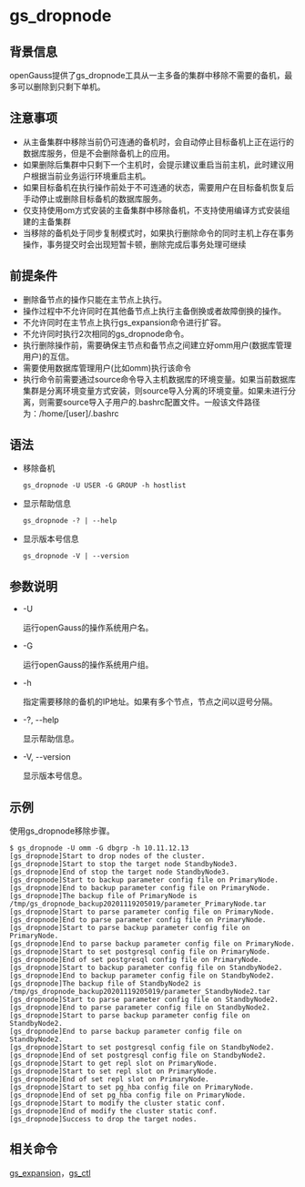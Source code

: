 # gs\_dropnode

## 背景信息

openGauss提供了gs\_dropnode工具从一主多备的集群中移除不需要的备机，最多可以删除到只剩下单机。

## 注意事项

-   从主备集群中移除当前仍可连通的备机时，会自动停止目标备机上正在运行的数据库服务，但是不会删除备机上的应用。
-   如果删除后集群中只剩下一个主机时，会提示建议重启当前主机，此时建议用户根据当前业务运行环境重启主机。
-   如果目标备机在执行操作前处于不可连通的状态，需要用户在目标备机恢复后手动停止或删除目标备机的数据库服务。
-   仅支持使用om方式安装的主备集群中移除备机，不支持使用编译方式安装组建的主备集群
-   当移除的备机处于同步复制模式时，如果执行删除命令的同时主机上存在事务操作，事务提交时会出现短暂卡顿，删除完成后事务处理可继续


## 前提条件

-   删除备节点的操作只能在主节点上执行。
-   操作过程中不允许同时在其他备节点上执行主备倒换或者故障倒换的操作。
-   不允许同时在主节点上执行gs_expansion命令进行扩容。
-   不允许同时执行2次相同的gs_dropnode命令。
-   执行删除操作前，需要确保主节点和备节点之间建立好omm用户(数据库管理用户)的互信。
-   需要使用数据库管理用户(比如omm)执行该命令
-   执行命令前需要通过source命令导入主机数据库的环境变量。如果当前数据库集群是分离环境变量方式安装，则source导入分离的环境变量。如果未进行分离，则需要source导入子用户的.bashrc配置文件。一般该文件路径为：/home/[user]/.bashrc


## 语法

-   移除备机

    ```
    gs_dropnode -U USER -G GROUP -h hostlist  
    ```

-   显示帮助信息

    ```
    gs_dropnode -? | --help
    ```

-   显示版本号信息

    ```
    gs_dropnode -V | --version
    ```


## 参数说明

-   -U

    运行openGauss的操作系统用户名。

-   -G

    运行openGauss的操作系统用户组。

-   -h

    指定需要移除的备机的IP地址。如果有多个节点，节点之间以逗号分隔。

-   -?, --help

    显示帮助信息。

-   -V, --version

    显示版本号信息。


## 示例

使用gs\_dropnode移除步骤。

```
$ gs_dropnode -U omm -G dbgrp -h 10.11.12.13
[gs_dropnode]Start to drop nodes of the cluster.
[gs_dropnode]Start to stop the target node StandbyNode3.
[gs_dropnode]End of stop the target node StandbyNode3.
[gs_dropnode]Start to backup parameter config file on PrimaryNode.
[gs_dropnode]End to backup parameter config file on PrimaryNode.
[gs_dropnode]The backup file of PrimaryNode is /tmp/gs_dropnode_backup20201119205019/parameter_PrimaryNode.tar
[gs_dropnode]Start to parse parameter config file on PrimaryNode.
[gs_dropnode]End to parse parameter config file on PrimaryNode.
[gs_dropnode]Start to parse backup parameter config file on PrimaryNode.
[gs_dropnode]End to parse backup parameter config file on PrimaryNode.
[gs_dropnode]Start to set postgresql config file on PrimaryNode.
[gs_dropnode]End of set postgresql config file on PrimaryNode.
[gs_dropnode]Start to backup parameter config file on StandbyNode2.
[gs_dropnode]End to backup parameter config file on StandbyNode2.
[gs_dropnode]The backup file of StandbyNode2 is /tmp/gs_dropnode_backup20201119205019/parameter_StandbyNode2.tar
[gs_dropnode]Start to parse parameter config file on StandbyNode2.
[gs_dropnode]End to parse parameter config file on StandbyNode2.
[gs_dropnode]Start to parse backup parameter config file on StandbyNode2.
[gs_dropnode]End to parse backup parameter config file on StandbyNode2.
[gs_dropnode]Start to set postgresql config file on StandbyNode2.
[gs_dropnode]End of set postgresql config file on StandbyNode2.
[gs_dropnode]Start to get repl slot on PrimaryNode.
[gs_dropnode]Start to set repl slot on PrimaryNode.
[gs_dropnode]End of set repl slot on PrimaryNode.
[gs_dropnode]Start to set pg_hba config file on PrimaryNode.
[gs_dropnode]End of set pg_hba config file on PrimaryNode.
[gs_dropnode]Start to modify the cluster static conf.
[gs_dropnode]End of modify the cluster static conf. 
[gs_dropnode]Success to drop the target nodes.

```

## 相关命令

[gs\_expansion](gs_expansion.md)，[gs\_ctl](gs_ctl.md)

